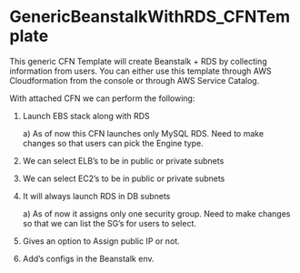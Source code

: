 # GenericBeanstalkWithRDS_CFNTemplate
This generic CFN Template will create Beanstalk + RDS by collecting information from users. You can either use this template through AWS Cloudformation from the console or through AWS Service Catalog.


With attached CFN we can perform the following:

1) Launch EBS stack along with RDS

      a) As of now this CFN launches only MySQL RDS. Need to make changes so that users can pick the Engine type.
      
2) We can select ELB’s to be in public or private subnets

3) We can select EC2’s to be in public or private subnets

4) It will always launch RDS in DB subnets

      a) As of now it assigns only one security group. Need to make changes so that we can list the SG’s for users to select.
      
5) Gives an option to Assign public IP or not.

6) Add’s configs in the Beanstalk env.
